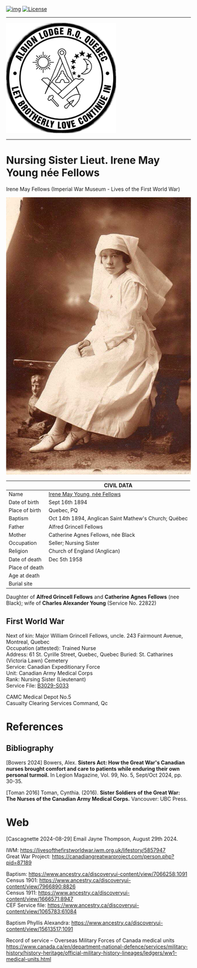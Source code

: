 <!-- ENTETE -->
[![img](https://img.shields.io/badge/Cycle%20de%20Vie-Édition-339999)](https://franc-maconnerie.ca)
[![License](https://img.shields.io/badge/Licence-MIT-blue)](LICENSE)

---

<div>
    <a target="_blank" href="https://franc-maconnerie.ca">
      <img src="./images/common/logo.png" alt="Julio Torres Freemasonry" width="300"/>
    </a>
</div>

--- 

<!-- FIN ENTETE -->


# **Nursing Sister Lieut. Irene May Young née Fellows**
Irene May Fellows (Imperial War Museum - Lives of the First World War)    

<img src="./images/cayoung/IreneMayYoung.jpeg" />

||CIVIL DATA|
|---|---|
|Name|[Irene May Young, née Fellows](https://www.ancestry.ca/family-tree/person/tree/197335275/person/332580256963/facts)|
|Date of birth|Sept 16th 1894 |
|Place of birth|Quebec, PQ |
|Baptism| Oct 14th 1894, Anglican Saint Mathew's Church; Québec|
|Father|Alfred Grincell Fellows|
|Mother|Catherine Agnes Fellows, née Black|
|Occupation|Seller; Nursing Sister|
|Religion|Church of England (Anglican)|
|Date of death|Dec 5th 1958|
|Place of death||
|Age at death||
|Burial site||


Daughter of **Alfred Grincell Fellows** and **Catherine Agnes Fellows** (nee Black); wife of **Charles Alexander Young** (Service No. 22822)

## First World War 

Next of kin: Major William Grincell Fellows, uncle. 243 Fairmount Avenue, Montreal, Quebec   
Occupation (attested): Trained Nurse    
Address: 61 St. Cyrille Street, Quebec, Quebec
Buried: St. Catharines (Victoria Lawn) Cemetery    
Service: Canadian Expeditionary Force    	  
Unit: Canadian Army Medical Corps 	 
Rank: Nursing Sister (Lieutenant)	  
Service File:  [B3029-S033](https://central.bac-lac.gc.ca/.item/?op=pdf&app=CEF&id=B3029-S033)     

CAMC Medical Depot No.5     
Casualty Clearing Services Command, Qc   



# References 

## Bibliography

[Bowers 2024] Bowers, Alex. **Sisters Act: How the Great War's Canadian nurses brought comfort and care to patients while enduring their own personal turmoil.** In Legion Magazine, Vol. 99, No. 5, Sept/Oct 2024, pp. 30-35.

[Toman 2016] Toman, Cynthia. (2016). **Sister Soldiers of the Great War: The Nurses of the Canadian Army Medical Corps.** Vancouver: UBC Press.

# Web 

[Cascagnette 2024-08-29] Email Jayne Thompson, August 29th 2024.

IWM: https://livesofthefirstworldwar.iwm.org.uk/lifestory/5857947    
Great War Project: https://canadiangreatwarproject.com/person.php?pid=87189

Baptism: https://www.ancestry.ca/discoveryui-content/view/7066258:1091   
Census 1901: https://www.ancestry.ca/discoveryui-content/view/7966890:8826   
Census 1911: https://www.ancestry.ca/discoveryui-content/view/1666571:8947   
CEF Service file: https://www.ancestry.ca/discoveryui-content/view/1065783:61084   

Baptism Phyllis Alexandra: https://www.ancestry.ca/discoveryui-content/view/15613517:1091

Record of service – Overseas Military Forces of Canada medical units   
https://www.canada.ca/en/department-national-defence/services/military-history/history-heritage/official-military-history-lineages/ledgers/ww1-medical-units.html
